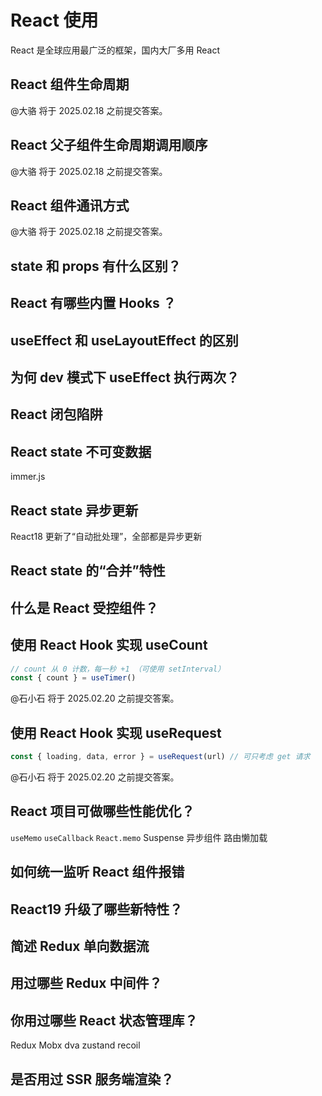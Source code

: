 # React 使用

React 是全球应用最广泛的框架，国内大厂多用 React

## React 组件生命周期

@大骆 将于 2025.02.18 之前提交答案。

## React 父子组件生命周期调用顺序

@大骆 将于 2025.02.18 之前提交答案。

## React 组件通讯方式

@大骆 将于 2025.02.18 之前提交答案。

## state 和 props 有什么区别？

## React 有哪些内置 Hooks ？

## useEffect 和 useLayoutEffect 的区别

## 为何 dev 模式下 useEffect 执行两次？

## React 闭包陷阱

## React state 不可变数据

immer.js

## React state 异步更新

React18 更新了“自动批处理”，全部都是异步更新

## React state 的“合并”特性

## 什么是 React 受控组件？

## 使用 React Hook 实现 useCount

```js
// count 从 0 计数，每一秒 +1 （可使用 setInterval）
const { count } = useTimer()
```

@石小石 将于 2025.02.20 之前提交答案。

## 使用 React Hook 实现 useRequest

```js
const { loading, data, error } = useRequest(url) // 可只考虑 get 请求
```

@石小石 将于 2025.02.20 之前提交答案。

## React 项目可做哪些性能优化？

`useMemo` `useCallback` `React.memo` Suspense 异步组件 路由懒加载

## 如何统一监听 React 组件报错

## React19 升级了哪些新特性？

## 简述 Redux 单向数据流

## 用过哪些 Redux 中间件？

## 你用过哪些 React 状态管理库？

Redux Mobx dva zustand recoil

## 是否用过 SSR 服务端渲染？
